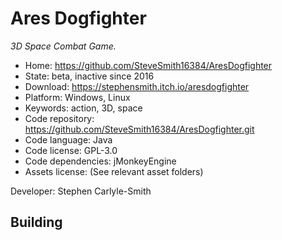 # Ares Dogfighter

_3D Space Combat Game._

- Home: https://github.com/SteveSmith16384/AresDogfighter
- State: beta, inactive since 2016
- Download: https://stephensmith.itch.io/aresdogfighter
- Platform: Windows, Linux
- Keywords: action, 3D, space
- Code repository: https://github.com/SteveSmith16384/AresDogfighter.git
- Code language: Java
- Code license: GPL-3.0
- Code dependencies: jMonkeyEngine
- Assets license: (See relevant asset folders)

Developer: Stephen Carlyle-Smith

## Building
